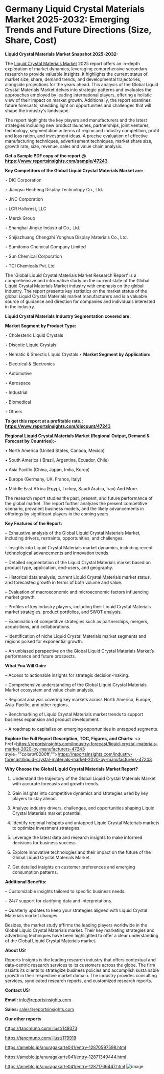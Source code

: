 # Germany Liquid Crystal Materials Market 2025-2032: Emerging Trends and Future Directions (Size, Share, Cost)

<strong>Liquid Crystal Materials Market Snapshot 2025-2032:</strong>

The <a href=https://www.reportsinsights.com/sample/47243>Liquid Crystal Materials Market</a> 2025 report offers an in-depth exploration of market dynamics, leveraging comprehensive secondary research to provide valuable insights. It highlights the current status of market size, share, demand trends, and developmental trajectories, alongside projections for the years ahead. This analysis of the Global Liquid Crystal Materials Market delves into strategic patterns and evaluates the approaches employed by leading international players, offering a holistic view of their impact on market growth. Additionally, the report examines future forecasts, shedding light on opportunities and challenges that will shape the industry's landscape.

The report highlights the key players and manufacturers and the latest strategies including new product launches, partnerships, joint ventures, technology, segmentation in terms of region and industry competition, profit and loss ration, and investment ideas. A precise evaluation of effective manufacturing techniques, advertisement techniques, market share size, growth rate, size, revenue, sales and value chain analysis.

<strong>Get a Sample PDF copy of the report @ <a href=https://www.reportsinsights.com/sample/47243 style=color:#0000ff;>https://www.reportsinsights.com/sample/47243</a></strong>

<strong>Key Competitors of the Global Liquid Crystal Materials Market are:</strong>

‣ DIC Corporation

‣ Jiangsu Hecheng Display Technology Co., Ltd.

‣ JNC Corporation

‣ LCR Hallcrest, LLC

‣ Merck Group

‣ Shanghai Jingke Industrial Co., Ltd.

‣ Shijiazhuang Chengzhi Yonghua Display Materials Co., Ltd.

‣ Sumitomo Chemical Company Limited

‣ Sun Chemical Corporation

‣ TCI Chemicals Pvt. Ltd

The ‘Global Liquid Crystal Materials Market Research Report’ is a comprehensive and informative study on the current state of the Global Liquid Crystal Materials Market industry with emphasis on the global industry. The report presents key statistics on the market status of the global Liquid Crystal Materials market manufacturers and is a valuable source of guidance and direction for companies and individuals interested in the industry.

<strong>Liquid Crystal Materials Industry Segmentation covered are:</strong>

<strong>Market Segment by Product Type:</strong>

‣ Cholesteric Liquid Crystals

‣ Discotic Liquid Crystals

‣ Nematic & Smectic Liquid Crystals
‣ 
<strong>Market Segment by Application:</strong>

‣ Electrical & Electronics

‣ Automotive

‣ Aerospace

‣ Industrial

‣ Biomedical

‣ Others

<strong>To get this report at a profitable rate.: <a href=https://www.reportsinsights.com/discount/47243 style=color:#0000ff;>https://www.reportsinsights.com/discount/47243</a></strong>

<strong>Regional Liquid Crystal Materials Market (Regional Output, Demand &amp; Forecast by Countries):-</strong>

• North America (United States, Canada, Mexico)

• South America ( Brazil, Argentina, Ecuador, Chile)

• Asia Pacific (China, Japan, India, Korea)

• Europe (Germany, UK, France, Italy)

• Middle East Africa (Egypt, Turkey, Saudi Arabia, Iran) And More.

The research report studies the past, present, and future performance of the global market. The report further analyzes the present competitive scenario, prevalent business models, and the likely advancements in offerings by significant players in the coming years.

<strong>Key Features of the Report:</strong>

– Exhaustive analysis of the Global Liquid Crystal Materials Market, including drivers, restraints, opportunities, and challenges.

– Insights into Liquid Crystal Materials market dynamics, including recent technological advancements and innovation trends.

– Detailed segmentation of the Liquid Crystal Materials market based on product type, application, end-users, and geography.

– Historical data analysis, current Liquid Crystal Materials market status, and forecasted growth in terms of both volume and value.

– Evaluation of macroeconomic and microeconomic factors influencing market growth.

– Profiles of key industry players, including their Liquid Crystal Materials market strategies, product portfolios, and SWOT analysis.

– Examination of competitive strategies such as partnerships, mergers, acquisitions, and collaborations.

– Identification of niche Liquid Crystal Materials market segments and regions poised for exponential growth.

– An unbiased perspective on the Global Liquid Crystal Materials Market’s performance and future prospects.

<strong>What You Will Gain:</strong>

– Access to actionable insights for strategic decision-making.

– Comprehensive understanding of the Global Liquid Crystal Materials Market ecosystem and value chain analysis.

– Regional analysis covering key markets across North America, Europe, Asia-Pacific, and other regions.

– Benchmarking of Liquid Crystal Materials market trends to support business expansion and product development.

– A roadmap to capitalize on emerging opportunities in untapped segments.

<strong>Explore the Full Report Description, TOC, Figures, and Charts:</strong>
<a href=https://reportsinsights.com/industry-forecast/liquid-crystal-materials-market-2020-by-manufacturers-47243 style=""color:#0000ff;"">https://reportsinsights.com/industry-forecast/liquid-crystal-materials-market-2020-by-manufacturers-47243</a>

<strong>Why Choose the Global Liquid Crystal Materials Market Report?</strong>

1. Understand the trajectory of the Global Liquid Crystal Materials Market with accurate forecasts and growth trends.

2. Gain insights into competitive dynamics and strategies used by key players to stay ahead.

3. Analyze industry drivers, challenges, and opportunities shaping Liquid Crystal Materials market potential.

4. Identify regional hotspots and untapped Liquid Crystal Materials markets to optimize investment strategies.

5. Leverage the latest data and research insights to make informed decisions for business success.

6. Explore innovative technologies and their impact on the future of the Global Liquid Crystal Materials Market.

7. Get detailed insights on customer preferences and emerging consumption patterns.

<strong>Additional Benefits:</strong>

– Customizable insights tailored to specific business needs.

– 24/7 support for clarifying data and interpretations.

– Quarterly updates to keep your strategies aligned with Liquid Crystal Materials market changes.

Besides, the market study affirms the leading players worldwide in the Global Liquid Crystal Materials market. Their key marketing strategies and advertising techniques have been highlighted to offer a clear understanding of the Global Liquid Crystal Materials market.

<strong><strong>About US</strong>:</strong>

Reports Insights is the leading research industry that offers contextual and data-centric research services to its customers across the globe. The firm assists its clients to strategize business policies and accomplish sustainable growth in their respective market domain. The industry provides consulting services, syndicated research reports, and customized research reports.

<strong>Contact US:</strong>

<p class=><b>Email:</b> <a href=mailto:info@reportsinsights.com>info@reportsinsights.com</a></p>
<p class=><b>Sales:</b> <a href=mailto:sales@reportsinsights.com>sales@reportsinsights.com</a></p>

<strong>Our other reports</strong>

<a href=https://tanomuno.com/illust/149373>https://tanomuno.com/illust/149373</a>

<a href=https://tanomuno.com/illust/179919>https://tanomuno.com/illust/179919</a>

<a href=https://ameblo.jp/anuragakarte041/entry-12870597598.html>https://ameblo.jp/anuragakarte041/entry-12870597598.html</a>

<a href=https://ameblo.jp/anuragakarte041/entry-12871349444.html>https://ameblo.jp/anuragakarte041/entry-12871349444.html</a>

<a href=https://ameblo.jp/anuragakarte041/entry-12871766447.html>https://ameblo.jp/anuragakarte041/entry-12871766447.html</a>
![image](https://github.com/user-attachments/assets/5444f9f7-1c58-4956-b450-c4391f202009)
